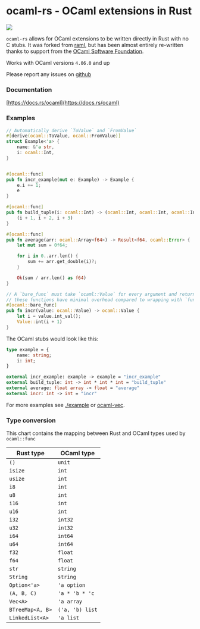 # ocaml-rs - OCaml extensions in Rust

<a href="https://crates.io/crates/ocaml">
    <img src="https://img.shields.io/crates/v/ocaml.svg">
</a>

`ocaml-rs` allows for OCaml extensions to be written directly in Rust with no C stubs. It was forked from [raml](https://crates.io/crates/raml), but has been almost entirely re-written thanks to support from the [OCaml Software Foundation](http://ocaml-sf.org/).

Works with OCaml versions `4.06.0` and up

Please report any issues on [github](https://github.com/zshipko/ocaml-rs/issues)

### Documentation

[https://docs.rs/ocaml](https://docs.rs/ocaml)

### Examples

```rust
// Automatically derive `ToValue` and `FromValue`
#[derive(ocaml::ToValue, ocaml::FromValue)]
struct Example<'a> {
    name: &'a str,
    i: ocaml::Int,
}


#[ocaml::func]
pub fn incr_example(mut e: Example) -> Example {
    e.i += 1;
    e
}

#[ocaml::func]
pub fn build_tuple(i: ocaml::Int) -> (ocaml::Int, ocaml::Int, ocaml::Int) {
    (i + 1, i + 2, i + 3)
}

#[ocaml::func]
pub fn average(arr: ocaml::Array<f64>) -> Result<f64, ocaml::Error> {
    let mut sum = 0f64;

    for i in 0..arr.len() {
        sum += arr.get_double(i)?;
    }

    Ok(sum / arr.len() as f64)
}

// A `bare_func` must take `ocaml::Value` for every argument and return an `ocaml::Value`
// these functions have minimal overhead compared to wrapping with `func`
#[ocaml::bare_func]
pub fn incr(value: ocaml::Value) -> ocaml::Value {
    let i = value.int_val();
    Value::int(i + 1)
}
```

The OCaml stubs would look like this:

```ocaml
type example = {
    name: string;
    i: int;
}

external incr_example: example -> example = "incr_example"
external build_tuple: int -> int * int * int = "build_tuple"
external average: float array -> float = "average"
external incr: int -> int = "incr"
```

For more examples see [./example](https://github.com/zshipko/ocaml-rs/blob/master/example) or [ocaml-vec](https://github.com/zshipko/ocaml-vec).

### Type conversion

This chart contains the mapping between Rust and OCaml types used by `ocaml::func`

| Rust type        | OCaml type      |
| ---------------- | --------------- |
| `()`             | `unit`          |
| `isize`          | `int`           |
| `usize`          | `int`           |
| `i8`             | `int`           |
| `u8`             | `int`           |
| `i16`            | `int`           |
| `u16`            | `int`           |
| `i32`            | `int32`         |
| `u32`            | `int32`         |
| `i64`            | `int64`         |
| `u64`            | `int64`         |
| `f32`            | `float`         |
| `f64`            | `float`         |
| `str`            | `string`        |
| `String`         | `string`        |
| `Option<'a>`     | `'a option`     |
| `(A, B, C)`      | `'a * 'b * 'c`  |
| `Vec<A>`         | `'a array`      |
| `BTreeMap<A, B>` | `('a, 'b) list` |
| `LinkedList<A>`  | `'a list`       |

